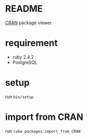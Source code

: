# README

[CRAN](https://cran.r-project.org/) package viewer.

# requirement

* ruby 2.4.2
* PostgreSQL

# setup

run `bin/setup`


# import from CRAN

run `rake packages:import_from_CRAN`

